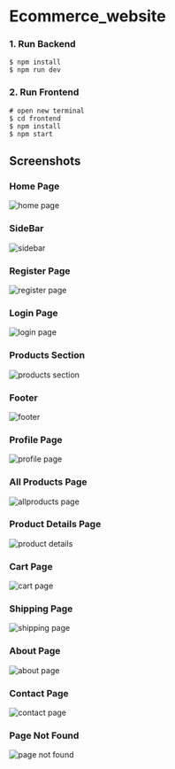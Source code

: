 # Ecommerce_website

### 1. Run Backend

```
$ npm install
$ npm run dev
```

### 2. Run Frontend

```
# open new terminal
$ cd frontend
$ npm install
$ npm start
```

## Screenshots

### Home Page
![home page](https://github.com/paditya99/Ecommerce_website/assets/43406934/680e9d37-a306-4998-bb80-0efd7b12634b)

###  SideBar
![sidebar](https://github.com/paditya99/Ecommerce_website/assets/43406934/4c09f7c5-6b0e-47a5-9ab1-31791cd4a37b)

### Register Page
![register page](https://github.com/paditya99/Ecommerce_website/assets/43406934/5f1ef209-d42a-45eb-9943-9cbb355e4434)

### Login Page
![login page](https://github.com/paditya99/Ecommerce_website/assets/43406934/b0c8b5af-07b6-43aa-9c64-9b98f7205c79)

### Products Section
![products section](https://github.com/paditya99/Ecommerce_website/assets/43406934/f0380a0c-98b5-47f8-9736-40315cb58391)

### Footer
![footer](https://github.com/paditya99/Ecommerce_website/assets/43406934/e64b25e6-3155-4c22-be6b-1df6d86d0aec)

### Profile Page
![profile page](https://github.com/paditya99/Ecommerce_website/assets/43406934/f0ebaea1-bf95-4899-a47c-2eff70320fed)

### All Products Page
![allproducts page](https://github.com/paditya99/Ecommerce_website/assets/43406934/3178e726-f2bf-45e7-a12b-2b4685916922)

### Product Details Page
![product details](https://github.com/paditya99/Ecommerce_website/assets/43406934/d5969b7f-e46f-4d4a-a03e-39cd4032159c)

### Cart Page
![cart page](https://github.com/paditya99/Ecommerce_website/assets/43406934/46e52d25-f19d-472c-b03f-624bafb0bff0)

### Shipping Page
![shipping page](https://github.com/paditya99/Ecommerce_website/assets/43406934/e2ce3ce8-2f68-4371-aa4f-134fba76bc92)

### About Page
![about page](https://github.com/paditya99/Ecommerce_website/assets/43406934/1a17c6f0-738c-4b06-8523-bdb09ce86a75)

### Contact Page
![contact page](https://github.com/paditya99/Ecommerce_website/assets/43406934/da2c5c2d-8507-4904-82fb-aed0aa97729f)

### Page Not Found
![page not found](https://github.com/paditya99/Ecommerce_website/assets/43406934/3b7d8e6d-c8dd-44f6-a6d1-b92926e193fa)

